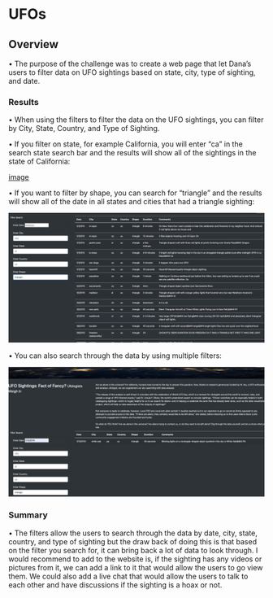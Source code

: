 # UFOs

## Overview

•    The purpose of the challenge was to create a web page that let Dana’s users to filter data on UFO sightings based on state, city, type of sighting, and date.


### Results

•    When using the filters to filter the data on the UFO sightings, you can filter by City, State, Country, and Type of Sighting. 

•    If you filter on state, for example California, you will enter “ca” in the search state search bar and the results will show all of the sightings in the state of California:

 [image](https://github.com/albertomontilla17/UFO/blob/master/resources/california_filter.png)


•    If you want to filter by shape, you can search for “triangle” and the results will show all of the date in all states and cities that had a triangle sighting:

 ![image](https://github.com/albertomontilla17/UFO/blob/master/resources/triangle_shape_filter.png)


•    You can also search through the data by using multiple filters:

 ![image](https://github.com/albertomontilla17/UFO/blob/master/resources/random_filter.png)



### Summary

•    The filters allow the users to search through the data by date, city, state, country, and type of sighting but the draw back of doing this is that based on the filter you search for, it can bring back a lot of data to look through. I would recommend to add to the website is, if the sighting has any videos or pictures from it, we can add a link to it that would allow the users to go view them. We could also add a live chat that would allow the users to talk to each other and have discussions if the sighting is a hoax or not. 

